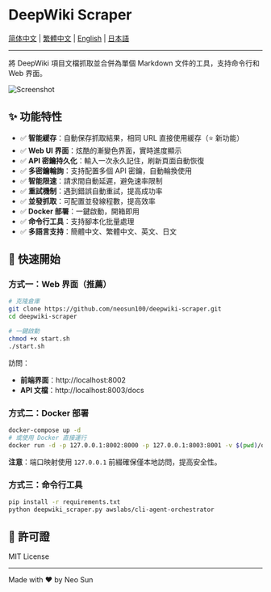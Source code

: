 # DeepWiki Scraper

[简体中文](README.zh-CN.md) | [繁體中文](README.zh-TW.md) | [English](README.en.md) | [日本語](README.ja.md)

---

將 DeepWiki 項目文檔抓取並合併為單個 Markdown 文件的工具，支持命令行和 Web 界面。

![Screenshot](screenshot.png)

## ✨ 功能特性

- ✅ **智能緩存**：自動保存抓取結果，相同 URL 直接使用緩存（⭐ 新功能）
- ✅ **Web UI 界面**：炫酷的漸變色界面，實時進度顯示
- ✅ **API 密鑰持久化**：輸入一次永久記住，刷新頁面自動恢復
- ✅ **多密鑰輪詢**：支持配置多個 API 密鑰，自動輪換使用
- ✅ **智能限速**：請求間自動延遲，避免速率限制
- ✅ **重試機制**：遇到錯誤自動重試，提高成功率
- ✅ **並發抓取**：可配置並發線程數，提高效率
- ✅ **Docker 部署**：一鍵啟動，開箱即用
- ✅ **命令行工具**：支持腳本化批量處理
- ✅ **多語言支持**：簡體中文、繁體中文、英文、日文

## 🚀 快速開始

### 方式一：Web 界面（推薦）

```bash
# 克隆倉庫
git clone https://github.com/neosun100/deepwiki-scraper.git
cd deepwiki-scraper

# 一鍵啟動
chmod +x start.sh
./start.sh
```

訪問：
- **前端界面**：http://localhost:8002
- **API 文檔**：http://localhost:8003/docs

### 方式二：Docker 部署

```bash
docker-compose up -d
# 或使用 Docker 直接運行
docker run -d -p 127.0.0.1:8002:8000 -p 127.0.0.1:8003:8001 -v $(pwd)/output:/app/output deepwiki-scraper
```

**注意**：端口映射使用 `127.0.0.1` 前綴確保僅本地訪問，提高安全性。

### 方式三：命令行工具

```bash
pip install -r requirements.txt
python deepwiki_scraper.py awslabs/cli-agent-orchestrator
```

## 📄 許可證

MIT License

---

Made with ❤️ by Neo Sun
